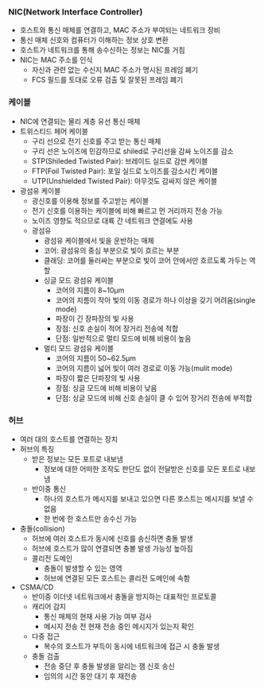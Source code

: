 ### NIC(Network Interface Controller)
- 호스트와 통신 매체를 연결하고, MAC 주소가 부여되는 네트워크 장비
- 통신 매체 신호와 컴퓨터가 이해하는 정보 상호 변환
- 호스트가 네트워크를 통해 송수신하는 정보는 NIC를 거침
- NIC는 MAC 주소를 인식
  - 자신과 관련 없는 수신지 MAC 주소가 명시된 프레임 폐기
  - FCS 필드를 토대로 오류 검출 및 잘못된 프레임 폐기

### 케이블
- NIC에 연결되는 물리 계층 유선 통신 매체
- 트위스티드 페어 케이블
  - 구리 선으로 전기 신호를 주고 받는 통신 매체
  - 구리 선은 노이즈에 민감하므로 shiled로 구리선을 감싸 노이즈를 감소
  - STP(Shileded Twisted Pair): 브레이드 실드로 감싼 케이블
  - FTP(Foil Twisted Pair): 포일 실드로 노이즈를 감소시킨 케이블
  - UTP(Unshielded Twisted Pair): 아무것도 감싸지 않은 케이블
- 광섬유 케이블
  - 광신호를 이용해 정보를 주고받는 케이블
  - 전기 신호를 이용하는 케이블에 비해 빠르고 먼 거리까지 전송 가능
  - 노이즈 영향도 적으므로 대륙 간 네트워크 연결에도 사용
  - 광섬유
    - 광섬유 케이블에서 빛을 운반하는 매체
    - 코어: 광섬유의 중심 부분으로 빛이 흐르는 부분
    - 클래딩: 코어를 둘러싸는 부분으로 빛이 코어 안에서만 흐르도록 가두는 역할
    - 싱글 모드 광섬유 케이블
      - 코어의 지름이 8~10μm
      - 코어의 지름이 작아 빛의 이동 경로가 하나 이상을 갖기 어려움(single mode)
      - 파장이 긴 장파장의 빛 사용
      - 장점: 신호 손실이 적어 장거리 전송에 적합
      - 단점: 일반적으로 멀티 모드에 비해 비용이 높음
    - 멀티 모드 광섬유 케이블
      - 코어의 지름이 50~62.5μm
      - 코어의 지름이 넓어 빛이 여러 경로로 이동 가능(mulit mode)
      - 파장이 짧은 단파장의 빛 사용
      - 장점: 싱글 모드에 비해 비용이 낮음 
      - 단점: 싱글 모드에 비해 신호 손실이 클 수 있어 장거리 전송에 부적합
  
### 허브
- 여러 대의 호스트를 연결하는 장치
- 허브의 특징
  - 받은 정보는 모든 포트로 내보냄
    - 정보에 대한 어떠한 조작도 판단도 없이 전달받은 신호를 모든 포트로 내보냄
  - 반이중 통신
    - 하나의 호스트가 메시지를 보내고 있으면 다른 호스트는 메시지를 보낼 수 없음
    - 한 번에 한 호스트만 송수신 가능
- 충돌(collision)
  - 허브에 여러 호스트가 동시에 신호를 송신하면 충돌 발생
  - 허브에 호스트가 많이 연결되면 충볼 발생 가능성 높아짐
  - 콜리전 도메인
    - 충돌이 발생할 수 있는 영역
    - 허브에 연결된 모든 호스트는 콜리전 도메인에 속함
- CSMA/CD
  - 반이중 이더넷 네트워크에서 충돌을 방지하는 대표적인 프로토콜
  - 캐리어 감지
    - 통신 매체의 현재 사용 가능 여부 검사
    - 메시지 전송 전 현재 전송 중인 메시지가 있는지 확인
  - 다중 접근
    - 복수의 호스트가 부득이 동시에 네트워크에 접근 시 충돌 발생
  - 충돌 검출
    - 전송 중단 후 충돌 발생을 알리는 잼 신호 송신
    - 임의의 시간 동안 대기 후 재전송